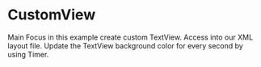 # CustomView

Main Focus in this example create custom TextView.
Access into our XML layout file.
Update the TextView background color for every second by using Timer.
